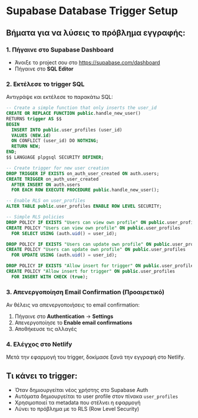 # Supabase Database Trigger Setup

## Βήματα για να λύσεις το πρόβλημα εγγραφής:

### 1. Πήγαινε στο Supabase Dashboard
- Άνοιξε το project σου στο https://supabase.com/dashboard
- Πήγαινε στο **SQL Editor**

### 2. Εκτέλεσε το trigger SQL
Αντιγράψε και εκτέλεσε το παρακάτω SQL:

```sql
-- Create a simple function that only inserts the user_id
CREATE OR REPLACE FUNCTION public.handle_new_user()
RETURNS trigger AS $$
BEGIN
  INSERT INTO public.user_profiles (user_id)
  VALUES (NEW.id)
  ON CONFLICT (user_id) DO NOTHING;
  RETURN NEW;
END;
$$ LANGUAGE plpgsql SECURITY DEFINER;

-- Create trigger for new user creation
DROP TRIGGER IF EXISTS on_auth_user_created ON auth.users;
CREATE TRIGGER on_auth_user_created
  AFTER INSERT ON auth.users
  FOR EACH ROW EXECUTE PROCEDURE public.handle_new_user();

-- Enable RLS on user_profiles
ALTER TABLE public.user_profiles ENABLE ROW LEVEL SECURITY;

-- Simple RLS policies
DROP POLICY IF EXISTS "Users can view own profile" ON public.user_profiles;
CREATE POLICY "Users can view own profile" ON public.user_profiles
  FOR SELECT USING (auth.uid() = user_id);

DROP POLICY IF EXISTS "Users can update own profile" ON public.user_profiles;
CREATE POLICY "Users can update own profile" ON public.user_profiles
  FOR UPDATE USING (auth.uid() = user_id);

DROP POLICY IF EXISTS "Allow insert for trigger" ON public.user_profiles;
CREATE POLICY "Allow insert for trigger" ON public.user_profiles
  FOR INSERT WITH CHECK (true);
```

### 3. Απενεργοποίηση Email Confirmation (Προαιρετικό)
Αν θέλεις να απενεργοποιήσεις το email confirmation:

1. Πήγαινε στο **Authentication** → **Settings**
2. Απενεργοποίησε το **Enable email confirmations**
3. Αποθήκευσε τις αλλαγές

### 4. Ελέγχος στο Netlify
Μετά την εφαρμογή του trigger, δοκίμασε ξανά την εγγραφή στο Netlify.

## Τι κάνει το trigger:
- Όταν δημιουργείται νέος χρήστης στο Supabase Auth
- Αυτόματα δημιουργείται το user profile στον πίνακα `user_profiles`
- Χρησιμοποιεί τα metadata που στέλνει η εφαρμογή
- Λύνει το πρόβλημα με το RLS (Row Level Security)
